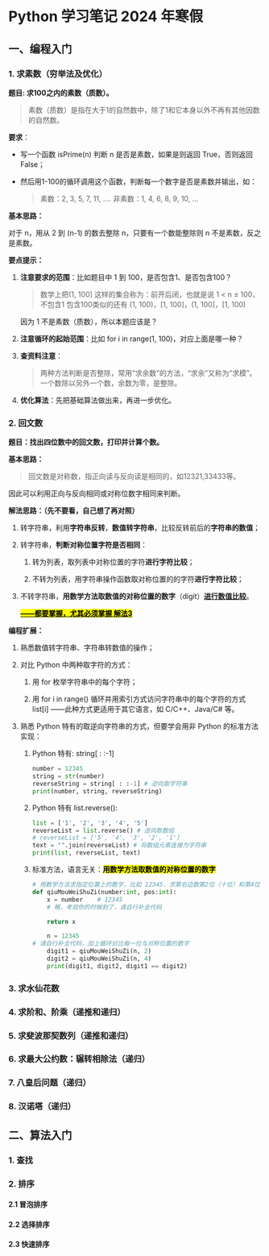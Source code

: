 # Python 学习笔记 2024 年寒假

## 一、编程入门

### 1. 求素数（穷举法及优化）

**题目: 求100之内的素数（质数）。**

> 素数（质数）是指在大于1的自然数中，除了1和它本身以外不再有其他因数的自然数。

**要求**：

- 写一个函数 isPrime(n) 判断 n 是否是素数，如果是则返回 True，否则返回 False；

- 然后用1-100的循环调用这个函数，判断每一个数字是否是素数并输出，如：
  
  > 素数：2, 3, 5, 7, 11, ....
  > 非素数：1, 4, 6, 8, 9, 10, ... 

**基本思路：**

对于 n，用从 2 到 (n-1) 的数去整除 n，只要有一个数能整除则 n 不是素数，反之是素数。

**要点提示：**

1. **注意要求的范围**：比如题目中 1 到 100，是否包含1、是否包含100？
   
   > 数学上把(1, 100] 这样的集合称为：前开后闭，也就是说 1 < n ≤ 100，不包含1 包含100类似的还有 (1, 100)，[1, 100]，(1, 100]，[1, 100)
   
   因为 1 不是素数（质数），所以本题应该是？

2. **注意循环的起始范围**：比如 for i in range(1, 100)，对应上面是哪一种？

3. **查资料注意**：
   
   > 两种方法判断是否整除，常用“求余数”的方法，“求余”又称为“求模”。
   > 一个数除以另外一个数，余数为零，是整除。

4. **优化算法**：先把基础算法做出来，再进一步优化。

### 2. 回文数

**题目：找出四位数中的回文数，打印并计算个数。**

**基本思路：**

> 回文数是对称数，指正向读与反向读是相同的，如12321,33433等。

因此可以利用正向与反向相同或对称位数字相同来判断。

**解法思路：（先不要看，自己想了再对照）**

1. 转字符串，利用**字符串反转**，**数值转字符串**，比较反转前后的**字符串的数值**；

2. 转字符串，**判断对称位置字符是否相同**：
   
   1. 转为列表，取列表中对称位置的字符**进行字符比较**；
   
   2. 不转为列表，用字符串操作函数取对称位置的的字符**进行字符比较**；

3. 不转字符串，**用数学方法取数值的对称位置的数字**（digit）<u>**进行数值比较**</u>。
   
   **<u><mark>——都要掌握，尤其必须掌握 解法3</mark></u>**

**编程扩展：**

1. 熟悉数值转字符串、字符串转数值的操作；

2. 对比 Python 中两种取字符的方式：
   
   1. 用 for 枚举字符串中的每个字符；
   
   2. 用 for i in range() 循环并用索引方式访问字符串中的每个字符的方式 list[i] 
      ——此种方式更适用于其它语言，如 C/C++、Java/C# 等。

3. 熟悉 Python 特有的取逆向字符串的方式，但要学会用非 Python 的标准方法实现：
   
   1. Python 特有: string[ : :-1]
      
      ```python
      number = 12345
      string = str(number)
      reverseString = string[ : :-1] # 逆向取字符串
      print(number, string, reverseString)
      ```
   
   2. Python 特有 list.reverse(): 
      
      ```python
      list = ['1', '2', '3', '4', '5']
      reverseList = list.reverse() # 逆向取数组
      # reverseList = ['5', '4', '3', '2', '1']
      text = "".join(reverseList) # 将数组元素连接为字符串
      print(list, reverseList, text)
      ```
   
   3. 标准方法，语言无关：**<mark>用数学方法取数值的对称位置的数字</mark>**
      
      ```python
      # 用数学方法求指定位置上的数字，比如 12345，求第右边数第2位（十位）和第4位（千位）
      def qiuMouWeiShuZi(number:int, pos:int):
          x = number    # 12345
          # 略，考验你的时候到了，请自行补全代码
      
          return x
      
          n = 12345
      # 请自行补全代码，加上循环对比每一位与对称位置的数字
          digit1 = qiuMouWeiShuZi(n, 2)
          digit2 = qiuMouWeiShuZi(n, 4)
          print(digit1, digit2, digit1 == digit2)
      ```

### 3. 求水仙花数

### 4. 求阶和、阶乘（递推和递归）

### 5. 求斐波那契数列（递推和递归）

### 6. 求最大公约数：辗转相除法（递归）

### 7. 八皇后问题（递归）

### 8. 汉诺塔（递归）

## 二、算法入门

### 1. 查找

### 2. 排序

#### 2.1 冒泡排序

#### 2.2 选择排序

#### 2.3 快速排序
